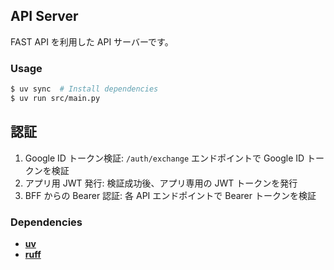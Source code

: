 ## API Server

FAST API を利用した API サーバーです。

### Usage

```bash
$ uv sync  # Install dependencies
$ uv run src/main.py
```

## 認証

1. Google ID トークン検証: `/auth/exchange` エンドポイントで Google ID トークンを検証
2. アプリ用 JWT 発行: 検証成功後、アプリ専用の JWT トークンを発行
3. BFF からの Bearer 認証: 各 API エンドポイントで Bearer トークンを検証

### Dependencies

- [**uv**](https://docs.astral.sh/uv/)
- [**ruff**](https://docs.astral.sh/ruff/)
